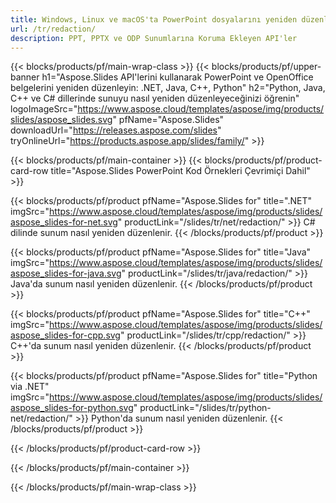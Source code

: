 ```yaml
---
title: Windows, Linux ve macOS'ta PowerPoint dosyalarını yeniden düzenleyin
url: /tr/redaction/
description: PPT, PPTX ve ODP Sunumlarına Koruma Ekleyen API'ler
---
```


{{< blocks/products/pf/main-wrap-class >}}
{{< blocks/products/pf/upper-banner h1="Aspose.Slides API'lerini kullanarak PowerPoint ve OpenOffice belgelerini yeniden düzenleyin: .NET, Java, C++, Python" h2="Python, Java, C++ ve C# dillerinde sunuyu nasıl yeniden düzenleyeceğinizi öğrenin" logoImageSrc="https://www.aspose.cloud/templates/aspose/img/products/slides/aspose_slides.svg" pfName="Aspose.Slides" downloadUrl="https://releases.aspose.com/slides" tryOnlineUrl="https://products.aspose.app/slides/family/" >}}

{{< blocks/products/pf/main-container >}}
{{< blocks/products/pf/product-card-row title="Aspose.Slides PowerPoint Kod Örnekleri Çevrimiçi Dahil" >}}

{{< blocks/products/pf/product pfName="Aspose.Slides for" title=".NET" imgSrc="https://www.aspose.cloud/templates/aspose/img/products/slides/aspose_slides-for-net.svg" productLink="/slides/tr/net/redaction/" >}}
C# dilinde sunum nasıl yeniden düzenlenir.
{{< /blocks/products/pf/product >}}

{{< blocks/products/pf/product pfName="Aspose.Slides for" title="Java" imgSrc="https://www.aspose.cloud/templates/aspose/img/products/slides/aspose_slides-for-java.svg" productLink="/slides/tr/java/redaction/" >}}
Java'da sunum nasıl yeniden düzenlenir.
{{< /blocks/products/pf/product >}}

{{< blocks/products/pf/product pfName="Aspose.Slides for" title="C++" imgSrc="https://www.aspose.cloud/templates/aspose/img/products/slides/aspose_slides-for-cpp.svg" productLink="/slides/tr/cpp/redaction/" >}}
C++'da sunum nasıl yeniden düzenlenir.
{{< /blocks/products/pf/product >}}

{{< blocks/products/pf/product pfName="Aspose.Slides for" title="Python via .NET" imgSrc="https://www.aspose.cloud/templates/aspose/img/products/slides/aspose_slides-for-python.svg" productLink="/slides/tr/python-net/redaction/" >}}
Python'da sunum nasıl yeniden düzenlenir.
{{< /blocks/products/pf/product >}}

{{< /blocks/products/pf/product-card-row >}}

{{< /blocks/products/pf/main-container >}}

{{< /blocks/products/pf/main-wrap-class >}}
